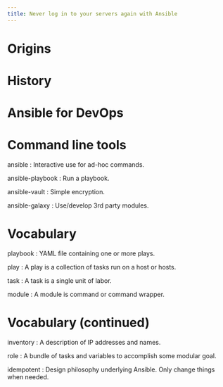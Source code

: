 ```yaml
---
title: Never log in to your servers again with Ansible
---
```


# Origins

# History

# Ansible for DevOps

# Command line tools

ansible
:   Interactive use for ad-hoc commands.

ansible-playbook
:   Run a playbook.

ansible-vault
:   Simple encryption.

ansible-galaxy
:   Use/develop 3rd party modules.

# Vocabulary

playbook
:   YAML file containing one or more plays.

play
:   A play is a collection of tasks run on a host or hosts.

task
:   A task is a single unit of labor.

module
:   A module is command or command wrapper.

# Vocabulary (continued)

inventory
:   A description of IP addresses and names.

role
:   A bundle of tasks and variables to accomplish some modular goal.

idempotent
:   Design philosophy underlying Ansible. Only change things when needed.
